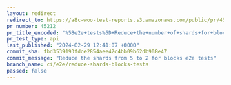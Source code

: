 ```yaml
---
layout: redirect
redirect_to: https://a8c-woo-test-reports.s3.amazonaws.com/public/pr/45212/api/index.html
pr_number: 45212
pr_title_encoded: "%5Be2e+tests%5D+Reduce+the+number+of+shards+for+blocks+tests+to+2"
pr_test_type: api
last_published: "2024-02-29 12:41:07 +0000"
commit_sha: fbd3539193fdce2854aee42c4bb09b62db908e47
commit_message: "Reduce the shards from 5 to 2 for blocks e2e tests"
branch_name: ci/e2e/reduce-shards-blocks-tests
passed: false
---
```

